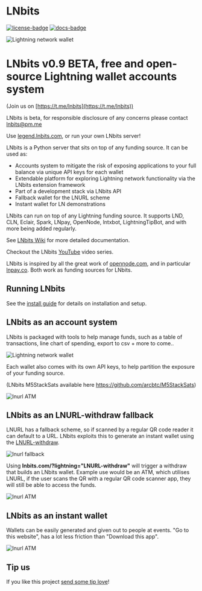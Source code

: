 LNbits
======

[![license-badge]](LICENSE)
[![docs-badge]][docs]


![Lightning network wallet](https://i.imgur.com/EHvK6Lq.png)

# LNbits v0.9 BETA, free and open-source Lightning wallet accounts system

(Join us on [https://t.me/lnbits](https://t.me/lnbits))

LNbits is beta, for responsible disclosure of any concerns please contact lnbits@pm.me

Use [legend.lnbits.com](https://legend.lnbits.com), or run your own LNbits server!

LNbits is a Python server that sits on top of any funding source. It can be used as:

* Accounts system to mitigate the risk of exposing applications to your full balance via unique API keys for each wallet
* Extendable platform for exploring Lightning network functionality via the LNbits extension framework
* Part of a development stack via LNbits API
* Fallback wallet for the LNURL scheme
* Instant wallet for LN demonstrations

LNbits can run on top of any Lightning funding source. It supports LND, CLN, Eclair, Spark, LNpay, OpenNode, lntxbot, LightningTipBot, and with more being added regularly.

See [LNbits Wiki](github.com/lnbits/lnbits/wiki/) for more detailed documentation.

Checkout the LNbits [YouTube](https://www.youtube.com/playlist?list=PLPj3KCksGbSYG0ciIQUWJru1dWstPHshe) video series.

LNbits is inspired by all the great work of [opennode.com](https://www.opennode.com/), and in particular [lnpay.co](https://lnpay.co/). Both work as funding sources for LNbits.

## Running LNbits

See the [install guide](github.com/lnbits/lnbits/wiki/) for details on installation and setup.

## LNbits as an account system

LNbits is packaged with tools to help manage funds, such as a table of transactions, line chart of spending, export to csv + more to come..

![Lightning network wallet](https://i.imgur.com/w8jdGpF.png)

Each wallet also comes with its own API keys, to help partition the exposure of your funding source.

(LNbits M5StackSats available here https://github.com/arcbtc/M5StackSats)

![lnurl ATM](https://i.imgur.com/WfCg8wY.png)

## LNbits as an LNURL-withdraw fallback

LNURL has a fallback scheme, so if scanned by a regular QR code reader it can default to a URL. LNbits exploits this to generate an instant wallet using the [LNURL-withdraw](https://github.com/btcontract/lnurl-rfc/blob/master/lnurl-withdraw.md).

![lnurl fallback](https://i.imgur.com/CPBKHIv.png)

Using **lnbits.com/?lightning="LNURL-withdraw"** will trigger a withdraw that builds an LNbits wallet.
Example use would be an ATM, which utilises LNURL, if the user scans the QR with a regular QR code scanner app, they will still be able to access the funds.

![lnurl ATM](https://i.imgur.com/Gi6bn3L.jpg)

## LNbits as an instant wallet

Wallets can be easily generated and given out to people at events. "Go to this  website", has a lot less friction than "Download this app".

![lnurl ATM](https://i.imgur.com/xFWDnwy.png)

## Tip us

If you like this project [send some tip love](https://legend.lnbits.com/paywall/GAqKguK5S8f6w5VNjS9DfK)!


[docs]: [https://docs.lnbits.org/](https://github.com/lnbits/lnbits/wiki)
[docs-badge]: https://img.shields.io/badge/docs-lnbits.org-673ab7.svg
[github-mypy]: https://github.com/lnbits/lnbits/actions?query=workflow%3Amypy
[github-mypy-badge]: https://github.com/lnbits/lnbits/workflows/mypy/badge.svg
[github-tests]: https://github.com/lnbits/lnbits/actions?query=workflow%3Atests
[github-tests-badge]: https://github.com/lnbits/lnbits/workflows/tests/badge.svg
[codecov]: https://codecov.io/gh/lnbits/lnbits
[codecov-badge]: https://codecov.io/gh/lnbits/lnbits/branch/master/graph/badge.svg
[license-badge]: https://img.shields.io/badge/license-MIT-blue.svg

